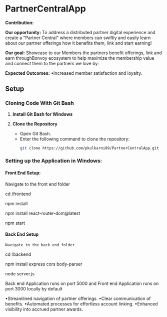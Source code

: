 # PartnerCentralApp


**Contribution:**

**Our opportunity:**
To address a distributed partner digital experience and create a "Partner Central" where members can swiftly and easily learn about our partner offerings how it benefits them, link and start earning!
 
**Our goal:**
Showcase to our Members the partners benefit offerings, link and earn throughBonvoy ecosystem to help maximize the membership value and connect them to the partners we love by:

**Expected Outcomes:**
•Increased member satisfaction and loyalty.

## Setup

### Cloning Code With Git Bash

1. **Install Git Bash for Windows**

2. **Clone the Repository**
   - Open Git Bash.
   - Enter the following command to clone the repository:
     ```sh
     git clone https://github.com/pkulkarni89/PartnerCentralApp.git
     ```

### Setting up the Application in Windows:
 
#### Front End Setup:
 
   Navigate to the front end folder
   
   cd /frontend
   
   npm install
   
   npm install react-router-dom@latest
   
   npm start

 ####  Back End Setup
   
    Navigate to the back end folder
   
   cd /backend
   
   npm install express cors body-parser
   
   node server.js

Back end Application runs on port 5000  and Front end Application runs on port 3000 locally by default



•Streamlined navigation of partner offerings.
•Clear communication of benefits.
•Automated processes for effortless account linking.
•Enhanced visibility into accrued partner awards.
